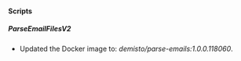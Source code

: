 
#### Scripts

##### ParseEmailFilesV2

- Updated the Docker image to: *demisto/parse-emails:1.0.0.118060*.
